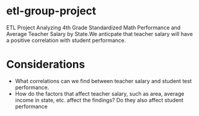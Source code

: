# etl-group-project
ETL Project Analyzing 4th Grade Standardized Math Performance and Average Teacher Salary by State.We anticpate that teacher salary will have a positive correlation with student performance. 

# Considerations
- What correlations can we find between teacher salary and student test performance.
- How do the factors that affect teacher salary, such as area, average income in state, etc. affect the findings? Do they also affect student performance
